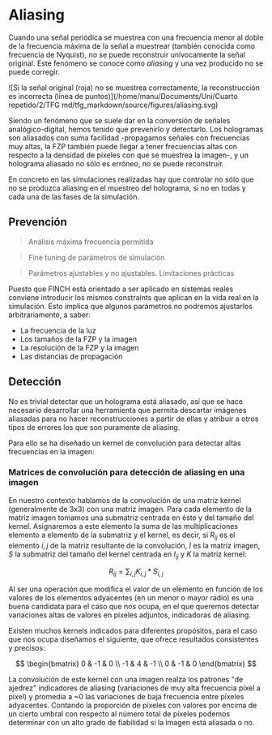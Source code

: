 # Aliasing

Cuando una señal periódica se muestrea con una frecuencia menor al doble de la frecuencia máxima de la señal a muestrear (también conocida como frecuencia de Nyquist), no se puede reconstruir unívocamente la señal original. Este fenómeno se conoce como *aliasing* y una vez producido no se puede corregir. 

![Si la señal original (roja) no se muestrea correctamente, la reconstrucción es incorrecta (línea de puntos)](/home/manu/Documents/Uni/Cuarto repetido/2/TFG md/tfg_markdown/source/figures/aliasing.svg)

Siendo un fenómeno que se suele dar en la conversión de señales analógico-digital, hemos tenido que prevenirlo y detectarlo. Los hologramas son aliasados con suma facilidad -propagamos señales con frecuencias muy altas, la FZP también puede llegar a tener frecuencias altas con respecto a la densidad de píxeles con que se muestrea la imagen-, y un holograma aliasado no sólo es erróneo, no se puede reconstruir.

En concreto en las simulaciones realizadas hay que controlar no sólo que no se produzca aliasing en el muestreo del holograma, si no en todas y cada una de las fases de la simulación.

## Prevención

>Análisis máxima frecuencia permitida

>Fine tuning de parámetros de simulación

>Parámetros ajustables y no ajustables. Limitaciones prácticas

Puesto que FINCH está orientado a ser aplicado en sistemas reales conviene introducir los mismos constraints que aplican en la vida real en la simulación. Esto implica que algunos parámetros no podremos ajustarlos arbitrariamente, a saber:

* La frecuencia de la luz
* Los tamaños de la FZP y la imagen
* La resolución de la FZP y la imagen
* Las distancias de propagación



## Detección

No es trivial detectar que un holograma está aliasado, así que se hace necesario desarrollar una herramienta que permita descartar imágenes aliasadas para no hacer reconstrucciones a partir de ellas y atribuir a otros tipos de errores los que son puramente de aliasing. 

Para ello se ha diseñado un kernel de convolución para detectar altas frecuencias en la imagen:

### Matrices de convolución para detección de aliasing en una imagen

En nuestro contexto hablamos de la convolución de una matriz kernel (generalmente de 3x3) con una matriz imagen. Para cada elemento de la matriz imagen tomamos una submatriz centrada en éste y del tamaño del kernel. Asignaremos a este elemento la suma de las multiplicaciones elemento a elemento de la submatriz y el kernel, es decir, si $R_{ij}$ es el elemento $i,j$ de la matriz resultante de la convolución, $I$ es la matriz imagen, $S$ la submatriz del tamaño del kernel centrada en $I_{ij}$ y $K$ la matriz kernel:

$$R_{ij}=\sum_{i,j} K_{i,j}*S_{i,j}$$

Al ser una operación que modifica el valor de un elemento en función de los valores de los elementos adyacentes (en un menor o mayor radio) es una buena candidata para el caso que nos ocupa, en el que queremos detectar variaciones altas de valores en píxeles adjuntos, indicadoras de aliasing. 

Existen muchos kernels indicados para diferentes propósitos, para el caso que nos ocupa diseñamos el siguiente, que ofrece resultados consistentes y precisos:

$$
\begin{bmatrix}
    0 & -1 & 0 \\
    -1 & 4 & -1 \\
    0 & -1 & 0
\end{bmatrix}
$$

La convolución de este kernel con una imagen realza los patrones "de ajedrez" indicadores de aliasing (variaciones de muy alta frecuencia píxel a píxel) y promedia a ~0 las variaciones de baja frecuencia entre píxeles adyacentes. Contando la proporción de píxeles con valores por encima de un cierto umbral con respecto al número total de píxeles podemos determinar con un alto grado de fiabilidad si la imagen está aliasada o no.


